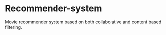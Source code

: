 # Recommender-system
Movie recommender system based on both collaborative and content based filtering.

